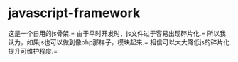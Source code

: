 javascript-framework
====================
这是一个自用的js骨架.=
由于平时开发时，js文件过于容易出现碎片化.=
所以我认为，如果js也可以做到像php那样子，模块起来.=
相信可以大大降低js的碎片化.提升可维护程度.=
